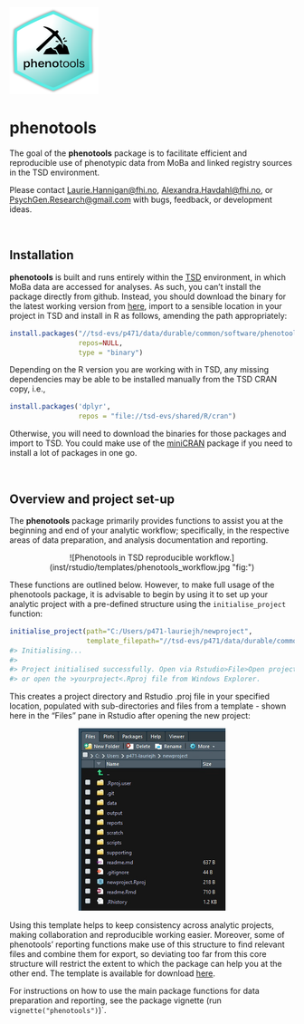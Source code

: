 
<!-- README.md is generated from README.Rmd. Please edit that file -->

![Phenotools.](inst/rstudio/templates/phenotools.png)

# phenotools

The goal of the **phenotools** package is to facilitate efficient and
reproducible use of phenotypic data from MoBa and linked registry
sources in the TSD environment.

Please contact <Laurie.Hannigan@fhi.no>, <Alexandra.Havdahl@fhi.no>, or 
<PsychGen.Research@gmail.com> with bugs, feedback, or development ideas.

 

## Installation

**phenotools** is built and runs entirely within the
[TSD](https://www.uio.no/english/services/it/research/sensitive-data/)
environment, in which MoBa data are accessed for analyses. As such, you
can’t install the package directly from github. Instead, you should
download the binary for the latest working version from
[here](https://osf.io/6g8bj/files/), import to a sensible location in
your project in TSD and install in R as follows, amending the path
appropriately:

``` r
install.packages("//tsd-evs/p471/data/durable/common/software/phenotools_0.2.7.zip", 
                 repos=NULL,
                 type = "binary")
```

Depending on the R version you are working with in TSD, any missing
dependencies may be able to be installed manually from the TSD CRAN
copy, i.e.,

``` r
install.packages('dplyr',
                 repos = "file://tsd-evs/shared/R/cran")
```

Otherwise, you will need to download the binaries for those packages and
import to TSD. You could make use of the
[miniCRAN](https://cran.r-project.org/web/packages/miniCRAN/index.html)
package if you need to install a lot of packages in one go.

   

## Overview and project set-up

The **phenotools** package primarily provides functions to assist you at
the beginning and end of your analytic workflow; specifically, in the
respective areas of data preparation, and analysis documentation and
reporting.

<center>
![Phenotools in TSD reproducible
workflow.](inst/rstudio/templates/phenotools_workflow.jpg "fig:")
</center>

These functions are outlined below. However, to make full usage of the
phenotools package, it is advisable to begin by using it to set up your
analytic project with a pre-defined structure using the
`initialise_project` function:

``` r
initialise_project(path="C:/Users/p471-lauriejh/newproject",
                   template_filepath="//tsd-evs/p471/data/durable/common/new_project_template/.")
#> Initialising...
#> 
#> Project initialised successfully. Open via Rstudio>File>Open project...
#> or open the >yourproject<.Rproj file from Windows Explorer.
```

This creates a project directory and Rstudio .proj file in your
specified location, populated with sub-directories and files from a
template - shown here in the “Files” pane in Rstudio after opening the
new project:

<center>

![file structure screenshot](inst/rstudio/templates/newproj_filestr.png)

</center>

Using this template helps to keep consistency across analytic projects,
making collaboration and reproducible working easier. Moreover, some of
phenotools’ reporting functions make use of this structure to find
relevant files and combine them for export, so deviating too far from
this core structure will restrict the extent to which the package can
help you at the other end. The template is available for download
[here](https://osf.io/6g8bj/files/).

For instructions on how to use the main package functions for data
preparation and reporting, see the package vignette (run
`vignette("phenotools")`)\`.
